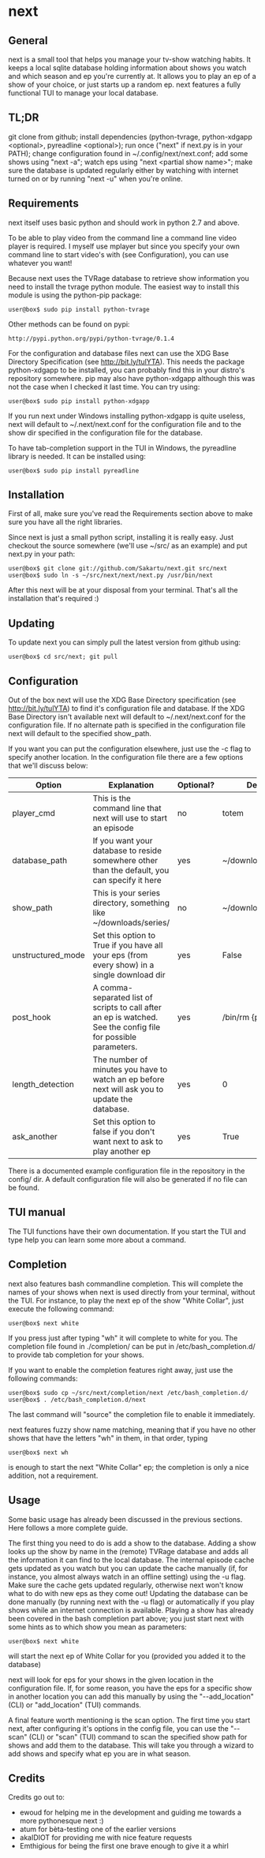 next
====

General
-------

next is a small tool that helps you manage your tv-show watching habits.
It keeps a local sqlite database holding information about shows you watch
and which season and ep you're currently at. It allows you to play an ep
of a show of your choice, or just starts up a random ep. next features a
fully functional TUI to manage your local database.

TL;DR
-----
git clone from github; install dependencies (python-tvrage, python-xdgapp 
\<optional\>, pyreadline \<optional\>); run once ("next" if next.py is in your
PATH); change configuration found in ~/.config/next/next.conf; add some shows
using "next -a"; watch eps using "next \<partial show name\>"; make sure the
database is updated regularly either by watching with internet turned on or by
running "next -u" when you're online.

Requirements
------------

next itself uses basic python and should work in python 2.7 and above. 

To be able to play video from the command line a command line video player
is required. I myself use mplayer but since you specify your own 
command line to start video's with (see Configuration), you can use
whatever you want!

Because next uses the TVRage database to retrieve show information you need to
install the tvrage python module. The easiest way to install this module is
using the python-pip package:

    user@box$ sudo pip install python-tvrage

Other methods can be found on pypi:

    http://pypi.python.org/pypi/python-tvrage/0.1.4

For the configuration and database files next can use the XDG Base Directory 
Specification (see http://bit.ly/tulYTA). This needs the package 
python-xdgapp to be installed, you can probably find this in your distro's 
repository somewhere. pip may also have python-xdgapp although this was not the
case when I checked it last time. You can try using:

    user@box$ sudo pip install python-xdgapp

If you run next under Windows installing python-xdgapp is quite useless, next
will default to ~/.next/next.conf for the configuration file and to the show dir
specified in the configuration file for the database.

To have tab-completion support in the TUI in Windows, the pyreadline library is needed. It can be installed using:

    user@box$ sudo pip install pyreadline

Installation
------------

First of all, make sure you've read the Requirements section above to make sure
you have all the right libraries.

Since next is just a small python script, installing it is really easy.
Just checkout the source somewhere (we'll use ~/src/ as an example) and
put next.py in your path:

    user@box$ git clone git://github.com/Sakartu/next.git src/next
    user@box$ sudo ln -s ~/src/next/next/next.py /usr/bin/next

After this next will be at your disposal from your terminal. That's all the
installation that's required :)

Updating
--------

To update next you can simply pull the latest version from github using:

    user@box$ cd src/next; git pull

Configuration
-------------

Out of the box next will use the XDG Base Directory specification (see
http://bit.ly/tulYTA) to find it's configuration file and database. If the XDG 
Base Directory isn't available next will default to ~/.next/next.conf for the
configuration file. If no alternate path is specified in the configuration file
next will default to the specified show_path.

If you want you can put the configuration elsewhere, just use the -c flag to
specify another location. In the configuration file there are a few options that
we'll discuss below:

Option | Explanation | Optional? | Default
-------|-------------|-----------|--------
player_cmd | This is the command line that next will use to start an episode | no | totem
database_path | If you want your database to reside somewhere other than the default, you can specify it here | yes | ~/downloads/series
show_path | This is your series directory, something like ~/downloads/series/ | no | ~/downloads/series/
unstructured_mode | Set this option to True if you have all your eps (from every show) in a single download dir | yes | False
post_hook | A comma-separated list of scripts to call after an ep is watched. See the config file for possible parameters. | yes | /bin/rm {path}
length_detection | The number of minutes you have to watch an ep before next will ask you to update the database. | yes | 0
ask_another | Set this option to false if you don't want next to ask to play another ep | yes | True

There is a documented example configuration file in the repository in the config/
dir. A default configuration file will also be generated if no file can be
found.

TUI manual
----------

The TUI functions have their own documentation. If you start the TUI and type
help <command> you can learn some more about a command.

Completion
----------

next also features bash commandline completion. This will complete the names of your
shows when next is used directly from your terminal, without the TUI. For instance, 
to play the next ep of the show "White Collar", just execute the following command:

    user@box$ next white

If you press <tab> just after typing "wh" it will complete to white for you. 
The completion file found in ./completion/ can be put in /etc/bash_completion.d/
to provide tab completion for your shows. 

If you want to enable the completion features right away, just use the following 
commands:

    user@box$ sudo cp ~/src/next/completion/next /etc/bash_completion.d/
    user@box$ . /etc/bash_completion.d/next
    
The last command will "source" the completion file to enable it immediately.

next features fuzzy show name matching, meaning that if you have no other shows 
that have the letters "wh" in them, in that order, typing

    user@box$ next wh
    
is enough to start the next "White Collar" ep; the completion is only a nice
addition, not a requirement.

Usage
-----

Some basic usage has already been discussed in the previous sections. Here follows
a more complete guide.

The first thing you need to do is add a show to the database. Adding a show looks 
up the show by name in the (remote) TVRage database and adds all the
information it can find to the local database. The internal episode cache gets
updated as you watch but you can update the cache manually (if, for instance,
you almost always watch in an offline setting) using the -u flag. Make sure the
cache gets updated regularly, otherwise next won't know what to do with new eps
as they come out! Updating the database can be done manually (by running next
with the -u flag) or automatically if you play shows while an internet 
connection is available. Playing a show has already been covered in the bash
completion part above; you just start next with some hints as to which show you
mean as parameters:

    user@box$ next white

will start the next ep of White Collar for you (provided you added it to the
database)

next will look for eps for your shows in the given location in the configuration 
file. If, for some reason, you have the eps for a specific show in another location
you can add this manually by using the "--add_location" (CLI) or "add_location" 
(TUI) commands.

A final feature worth mentioning is the scan option. The first time you start next, 
after configuring it's options in the config file, you can use the "--scan" (CLI)
or "scan" (TUI) command to scan the specified show path for shows and add them
to the database. This will take you through a wizard to add shows and specify what
ep you are in what season.

Credits
-------

Credits go out to:

-	ewoud for helping me in the development and guiding me towards a more pythonesque next :)
-   atum for bèta-testing one of the earlier versions
-   akaIDIOT for providing me with nice feature requests
-   Emthigious for being the first one brave enough to give it a whirl
